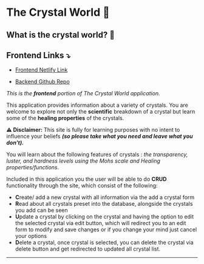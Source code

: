 # The Crystal World 💎

## What is the crystal world? 🤔

## Frontend Links ⤵️

- [Frontend Netlify Link](TBA) <br>

- [Backend Github Repo](https://github.com/amber-king/crystal-world-backend)

<i>This is the <b>frontend</b> portion of The Crystal World application.</i>

This application provides information about a variety of crystals. You are welcome to explore not only the <b>scientific</b> breakdown of a crystal but learn some of the <b>healing properties</b> of the crystals.
<br>

<b>⚠️ Disclaimer:</b> This site is fully for learning purposes with no intent to influence your beliefs <b><i>(so please take what you need and leave what you don't).</i></b>

You will learn about the following features of crystals : <i>the transparency, luster, and hardness levels using the Mohs scale and Healing properties/functions</i>. <br>

Included in this application you the user will be able to do <b>CRUD</b> functionality through the site, which consist of the following:

- <b>C</b>reate/ add a new crystal with all information via the add a crystal form
- <b>R</b>ead about all crystals preset into the database, alongside the crystals you add can be seen
- <b>U</b>pdate a crystal by clicking on the crystal and having the option to edit the selected crystal via edit button, which will redirect you to an edit form to modify and save changes or if you change your mind just cancel your options
- <b>D</b>elete a crystal, once crystal is selected, you can delete the crystal via delete button and get redirected to updated all crystal list.

<hr>

